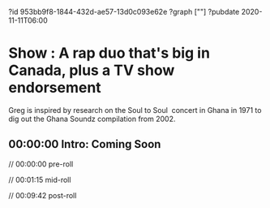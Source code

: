 ?id 953bb9f8-1844-432d-ae57-13d0c093e62e
?graph [""]
?pubdate 2020-11-11T06:00

# Show : A rap duo that's big in Canada, plus a TV show endorsement

Greg is inspired by research on the Soul to Soul  concert in Ghana in 1971 to dig out the Ghana Soundz compilation from 2002.

## 00:00:00 Intro: Coming Soon

// 00:00:00 pre-roll

// 00:01:15 mid-roll

// 00:09:42 post-roll
